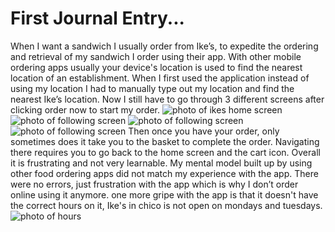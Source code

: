 # First Journal Entry...
When I want a sandwich I usually order from Ike’s, to expedite the ordering and retrieval of my sandwich I order using their app. With other mobile ordering apps usually your device's location is used to find the nearest location of an establishment. When I first used the application instead of using my location I had to manually type out my location and find the nearest Ike’s location. Now I still have to go through 3 different screens after clicking order now to start my order.
![photo of ikes home screen](/assets/Screenshot_20231013_121559_Ike'sRewards.jpg)
![photo of following screen](/assets/Screenshot_20231013_121649_Ike'sRewards.jpg)
![photo of following screen](/assets/Screenshot_20231013_121643_Ike'sRewards.jpg)
![photo of following screen](/assets/Screenshot_20231013_121656_Ike'sRewards.jpg)
Then once you have your order, only sometimes does it take you to the basket to complete the order. Navigating there requires you to go back to the home screen and the cart icon. Overall it is frustrating and not very learnable. My mental model built up by using other food ordering apps did not match my experience with the app. There were no errors, just frustration with the app which is why I don’t order online using it anymore. 
one more gripe with the app is that it doesn't have the correct hours on it, Ike's in chico is not open on mondays and tuesdays.
![photo of hours](/assets/Screenshot_20231013_121845_Ike'sRewards.jpg)
